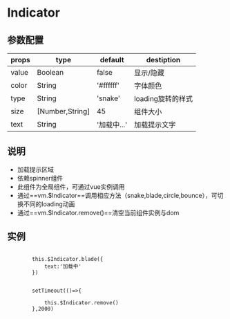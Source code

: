 # Indicator

## 参数配置


props|type|default|destiption
---|---| ---|---
value|Boolean|false|显示/隐藏
color|String|'#ffffff'|字体颜色
type|String|'snake'|loading旋转的样式
size|[Number,String]|45|组件大小
text|String|'加载中...'|加载提示文字





## 说明

- 加载提示区域
- 依赖spinner组件
- 此组件为全局组件，可通过vue实例调用
- 通过==vm.$Indicator==调用相应方法（snake,blade,circle,bounce），可切换不同的loading动画
- 通过==vm.$Indicator.remove()==清空当前组件实例与dom







## 实例
```

        this.$Indicator.blade({
            text:'加载中'
        })


        setTimeout(()=>{

            this.$Indicator.remove()
        },2000)



```
